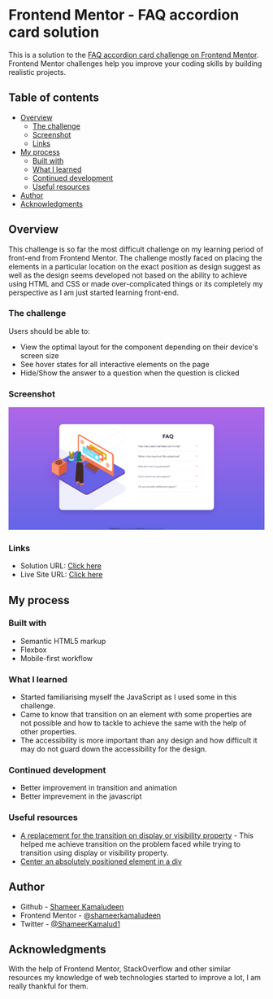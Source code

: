 # Frontend Mentor - FAQ accordion card solution

This is a solution to the [FAQ accordion card challenge on Frontend Mentor](https://www.frontendmentor.io/challenges/faq-accordion-card-XlyjD0Oam). Frontend Mentor challenges help you improve your coding skills by building realistic projects. 

## Table of contents

- [Overview](#overview)
  - [The challenge](#the-challenge)
  - [Screenshot](#screenshot)
  - [Links](#links)
- [My process](#my-process)
  - [Built with](#built-with)
  - [What I learned](#what-i-learned)
  - [Continued development](#continued-development)
  - [Useful resources](#useful-resources)
- [Author](#author)
- [Acknowledgments](#acknowledgments)

## Overview

This challenge is so far the most difficult challenge on my learning period of front-end from Frontend Mentor. The challenge mostly faced on placing the elements in a particular location on the exact position as design suggest as well as the design seems developed not based on the ability to achieve using HTML and CSS or made over-complicated things or its completely my perspective as I am just started learning front-end.  

### The challenge

Users should be able to:

- View the optimal layout for the component depending on their device's screen size
- See hover states for all interactive elements on the page
- Hide/Show the answer to a question when the question is clicked

### Screenshot

![](./screenshot.png)

### Links

- Solution URL: [Click here](https://github.com/shameerkamaludeen/faq-accordion-card)
- Live Site URL: [Click here](https://shameerkamaludeen.github.io/faq-accordion-card/)

## My process

### Built with

- Semantic HTML5 markup
- Flexbox
- Mobile-first workflow

### What I learned

- Started familiarising myself the JavaScript as I used some in this challenge.
- Came to know that transition on an element with some properties are not possible and how to tackle to achieve the same with the help of other properties.
- The accessibility is more important than any design and how difficult it may do not guard down the accessibility for the design.

### Continued development

- Better improvement in transition and animation
- Better imprevement in the javascript

### Useful resources

- [A replacement for the transition on display or visibility property](https://stackoverflow.com/q/3508605/3877538) - This helped me achieve transition on the problem faced while trying to transition using display or visibility property.
- [Center an absolutely positioned element in a div](https://stackoverflow.com/q/1776915/3877538)

## Author

- Github - [Shameer Kamaludeen](https://github.com/shameerkamaludeen)
- Frontend Mentor - [@shameerkamaludeen](https://www.frontendmentor.io/profile/shameerkamaludeen)
- Twitter - [@ShameerKamalud1](https://twitter.com/ShameerKamalud1)

## Acknowledgments

With the help of Frontend Mentor, StackOverflow and other similar resources my knowledge of web technologies started to improve a lot, I am really thankful for them.
